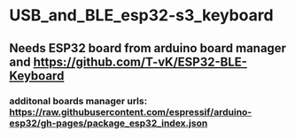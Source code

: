 # USB_and_BLE_esp32-s3_keyboard

## Needs ESP32 board from arduino board manager and https://github.com/T-vK/ESP32-BLE-Keyboard

### additonal boards manager urls: https://raw.githubusercontent.com/espressif/arduino-esp32/gh-pages/package_esp32_index.json
